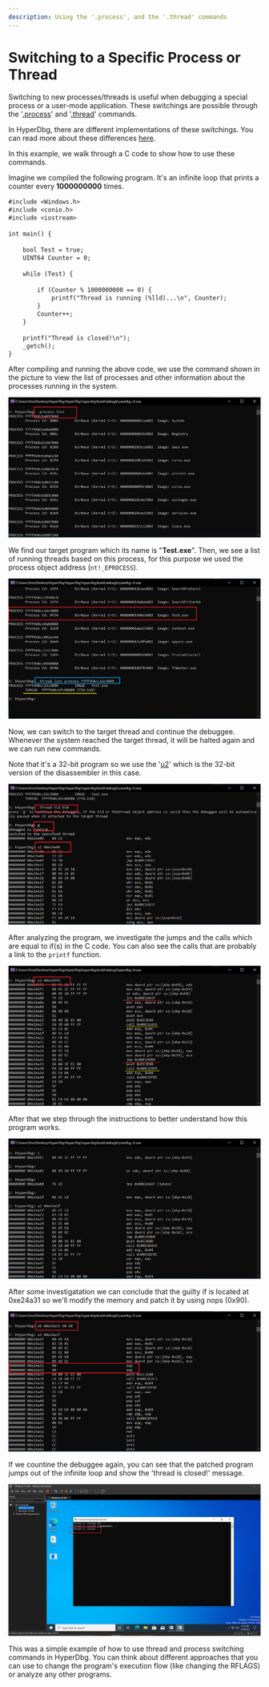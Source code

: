 ```yaml
---
description: Using the '.process', and the '.thread' commands
---
```


# Switching to a Specific Process or Thread

Switching to new processes/threads is useful when debugging a special process or a user-mode application. These switchings are possible through the '[.process](https://docs.hyperdbg.org/commands/meta-commands/.process)' and '[.thread](https://docs.hyperdbg.org/commands/meta-commands/.thread)' commands.

In HyperDbg, there are different implementations of these switchings. You can read more about these differences [here](https://docs.hyperdbg.org/tips-and-tricks/considerations/difference-between-process-and-thread-switching-commands).

In this example, we walk through a C code to show how to use these commands.

Imagine we compiled the following program. It's an infinite loop that prints a counter every **1000000000** times.

```clike
#include <Windows.h>
#include <conio.h>
#include <iostream>

int main() {

	bool Test = true;
	UINT64 Counter = 0;

	while (Test) {

		if (Counter % 1000000000 == 0) {
			printf("Thread is running (%lld)...\n", Counter);
		}
		Counter++;
	}

	printf("Thread is closed!\n");
	_getch();
}
```

After compiling and running the above code, we use the command shown in the picture to view the list of processes and other information about the processes running in the system.

![View process list](../../../.gitbook/assets/1-process-list.png)

We find our target program which its name is "**Test.exe**". Then, we see a list of running threads based on this process, for this purpose we used the process object address (`nt!_EPROCESS`).

![View list of threads of a process](../../../.gitbook/assets/2-find-threads-of-test-process.png)

Now, we can switch to the target thread and continue the debuggee. Whenever the system reached the target thread, it will be halted again and we can run new commands.

Note that it's a 32-bit program so we use the '[u2](https://docs.hyperdbg.org/commands/debugging-commands/u)' which is the 32-bit version of the disassembler in this case.

![Switch to a new thread](../../../.gitbook/assets/3-switch-to-the-target-thread.png)

After analyzing the program, we investigate the jumps and the calls which are equal to if(s) in the C code. You can also see the calls that are probably a link to the `printf` function.

![Disassemble the target thread](../../../.gitbook/assets/4-disassembling-and-finding-jumps.png)

After that we step through the instructions to better understand how this program works.

![Step through the instructions](../../../.gitbook/assets/5-stepping-and-investigate-the-test-program.png)

After some investigatation we can conclude that the guilty if is located at 0xe24a31 so we'll modify the memory and patch it by using nops (0x90).

![Patch the program's execution flow](../../../.gitbook/assets/6-patch-the-target-jump.png)

If we countine the debuggee again, you can see that the patched program jumps out of the infinite loop and show the 'thread is closed!' message.

![The result of patched program](../../../.gitbook/assets/7-result-of-patching-target-program.png)

This was a simple example of how to use thread and process switching commands in HyperDbg. You can think about different approaches that you can use to change the program's execution flow (like changing the RFLAGS) or analyze any other programs.
